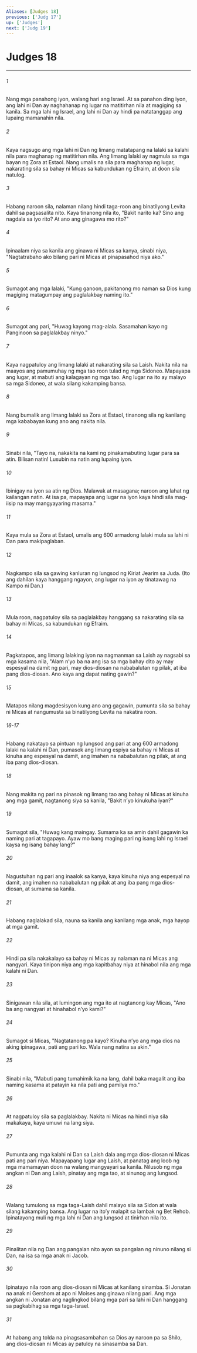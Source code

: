 ```yaml
---
Aliases: [Judges 18]
previous: ['Judg 17']
up: ['Judges']
next: ['Judg 19']
---
```

# Judges 18

***


###### 1 


Nang mga panahong iyon, walang hari ang Israel. At sa panahon ding iyon, ang lahi ni Dan ay naghahanap ng lugar na matitirhan nila at magiging sa kanila. Sa mga lahi ng Israel, ang lahi ni Dan ay hindi pa natatanggap ang lupaing mamanahin nila. 


###### 2 


Kaya nagsugo ang mga lahi ni Dan ng limang matatapang na lalaki sa kalahi nila para maghanap ng matitirhan nila. Ang limang lalaki ay nagmula sa mga bayan ng Zora at Estaol. Nang umalis na sila para maghanap ng lugar, nakarating sila sa bahay ni Micas sa kabundukan ng Efraim, at doon sila natulog. 


###### 3 


Habang naroon sila, nalaman nilang hindi taga-roon ang binatilyong Levita dahil sa pagsasalita nito. Kaya tinanong nila ito, "Bakit narito ka? Sino ang nagdala sa iyo rito? At ano ang ginagawa mo rito?" 


###### 4 


Ipinaalam niya sa kanila ang ginawa ni Micas sa kanya, sinabi niya, "Nagtatrabaho ako bilang pari ni Micas at pinapasahod niya ako." 


###### 5 


Sumagot ang mga lalaki, "Kung ganoon, pakitanong mo naman sa Dios kung magiging matagumpay ang paglalakbay naming ito." 


###### 6 


Sumagot ang pari, "Huwag kayong mag-alala. Sasamahan kayo ng Panginoon sa paglalakbay ninyo." 


###### 7 


Kaya nagpatuloy ang limang lalaki at nakarating sila sa Laish. Nakita nila na maayos ang pamumuhay ng mga tao roon tulad ng mga Sidoneo. Mapayapa ang lugar, at mabuti ang kalagayan ng mga tao. Ang lugar na ito ay malayo sa mga Sidoneo, at wala silang kakamping bansa. 


###### 8 


Nang bumalik ang limang lalaki sa Zora at Estaol, tinanong sila ng kanilang mga kababayan kung ano ang nakita nila. 


###### 9 


Sinabi nila, "Tayo na, nakakita na kami ng pinakamabuting lugar para sa atin. Bilisan natin! Lusubin na natin ang lupaing iyon. 


###### 10 


Ibinigay na iyon sa atin ng Dios. Malawak at masagana; naroon ang lahat ng kailangan natin. At isa pa, mapayapa ang lugar na iyon kaya hindi sila mag-iisip na may mangyayaring masama." 


###### 11 


Kaya mula sa Zora at Estaol, umalis ang 600 armadong lalaki mula sa lahi ni Dan para makipaglaban. 


###### 12 


Nagkampo sila sa gawing kanluran ng lungsod ng Kiriat Jearim sa Juda. (Ito ang dahilan kaya hanggang ngayon, ang lugar na iyon ay tinatawag na Kampo ni Dan.) 


###### 13 


Mula roon, nagpatuloy sila sa paglalakbay hanggang sa nakarating sila sa bahay ni Micas, sa kabundukan ng Efraim. 


###### 14 


Pagkatapos, ang limang lalaking iyon na nagmanman sa Laish ay nagsabi sa mga kasama nila, "Alam nʼyo ba na ang isa sa mga bahay dito ay may espesyal na damit ng pari, may dios-diosan na nababalutan ng pilak, at iba pang dios-diosan. Ano kaya ang dapat nating gawin?" 


###### 15 


Matapos nilang magdesisyon kung ano ang gagawin, pumunta sila sa bahay ni Micas at nangumusta sa binatilyong Levita na nakatira roon.

###### 16-17

Habang nakatayo sa pintuan ng lungsod ang pari at ang 600 armadong lalaki na kalahi ni Dan, pumasok ang limang espiya sa bahay ni Micas at kinuha ang espesyal na damit, ang imahen na nababalutan ng pilak, at ang iba pang dios-diosan. 


###### 18 


Nang makita ng pari na pinasok ng limang tao ang bahay ni Micas at kinuha ang mga gamit, nagtanong siya sa kanila, "Bakit nʼyo kinukuha iyan?" 


###### 19 


Sumagot sila, "Huwag kang maingay. Sumama ka sa amin dahil gagawin ka naming pari at tagapayo. Ayaw mo bang maging pari ng isang lahi ng Israel kaysa ng isang bahay lang?" 


###### 20 


Nagustuhan ng pari ang inaalok sa kanya, kaya kinuha niya ang espesyal na damit, ang imahen na nababalutan ng pilak at ang iba pang mga dios-diosan, at sumama sa kanila. 


###### 21 


Habang naglalakad sila, nauna sa kanila ang kanilang mga anak, mga hayop at mga gamit. 


###### 22 


Hindi pa sila nakakalayo sa bahay ni Micas ay nalaman na ni Micas ang nangyari. Kaya tinipon niya ang mga kapitbahay niya at hinabol nila ang mga kalahi ni Dan. 


###### 23 


Sinigawan nila sila, at lumingon ang mga ito at nagtanong kay Micas, "Ano ba ang nangyari at hinahabol nʼyo kami?" 


###### 24 


Sumagot si Micas, "Nagtatanong pa kayo? Kinuha nʼyo ang mga dios na aking ipinagawa, pati ang pari ko. Wala nang natira sa akin." 


###### 25 


Sinabi nila, "Mabuti pang tumahimik ka na lang, dahil baka magalit ang iba naming kasama at patayin ka nila pati ang pamilya mo." 


###### 26 


At nagpatuloy sila sa paglalakbay. Nakita ni Micas na hindi niya sila makakaya, kaya umuwi na lang siya. 


###### 27 


Pumunta ang mga kalahi ni Dan sa Laish dala ang mga dios-diosan ni Micas pati ang pari niya. Mapayapang lugar ang Laish, at panatag ang loob ng mga mamamayan doon na walang mangyayari sa kanila. Nilusob ng mga angkan ni Dan ang Laish, pinatay ang mga tao, at sinunog ang lungsod. 


###### 28 


Walang tumulong sa mga taga-Laish dahil malayo sila sa Sidon at wala silang kakamping bansa. Ang lugar na itoʼy malapit sa lambak ng Bet Rehob. Ipinatayong muli ng mga lahi ni Dan ang lungsod at tinirhan nila ito. 


###### 29 


Pinalitan nila ng Dan ang pangalan nito ayon sa pangalan ng ninuno nilang si Dan, na isa sa mga anak ni Jacob. 


###### 30 


Ipinatayo nila roon ang dios-diosan ni Micas at kanilang sinamba. Si Jonatan na anak ni Gershom at apo ni Moises ang ginawa nilang pari. Ang mga angkan ni Jonatan ang naglingkod bilang mga pari sa lahi ni Dan hanggang sa pagkabihag sa mga taga-Israel. 


###### 31 


At habang ang tolda na pinagsasambahan sa Dios ay naroon pa sa Shilo, ang dios-diosan ni Micas ay patuloy na sinasamba sa Dan.
